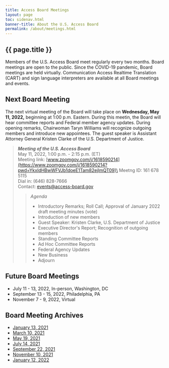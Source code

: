 ```yaml
---
title: Access Board Meetings
layout: page
toc: sidenav.html
banner-title: About the U.S. Access Board
permalink: /about/meetings.html
---
```


## {{ page.title }}

Members of the U.S. Access Board meet regularly every two months. Board meetings are open to the public. Since the COVID-19 pandemic, Board meetings are held virtually. Communication Access Realtime Translation (CART) and sign language interpreters are available at all Board meetings and events. 

## Next Board Meeting

The next virtual meeting of the Board will take place on **Wednesday, May 11, 2022,** beginning at 1:00 p.m. Eastern. During this meetin, the Board will hear committee reports and Federal member agency updates. During opening remarks, Chairwoman Taryn Williams will recognize outgoing members and introduce new appointees.  The guest speaker is Assistant Attorney General Kristen Clarke of the U.S. Department of Justice.    

> ***Meeting of the U.S. Access Board***\
> May 11, 2022, 1:00 p.m. - 2:15 p.m. (ET)\
> Meeting link: [www.zoomgov.com/j/1618590214](https://www.zoomgov.com/j/1618590214?pwd=YkxIdHBwWFVJb1doeE1Tam82ejlmQT09)\
> Meetng ID: 161 678 5115\
> Dial in: (646) 828-7666\
> Contact: <events@access-board.gov>
>> _Agenda_
>> * Introductory Remarks; Roll Call; Approval of January 2022 draft meeting minutes (vote)
>> * Introduction of new members
>> * Guest Speaker: Kristen Clarke, U.S. Department of Justice
>> * Executive Director's Report; Recognition of outgoing members
>> * Standing Committee Reports
>> * Ad Hoc Committee Reports
>> * Federal Agency Updates
>> * New Business
>> * Adjourn
>>

## Future Board Meetings

- July 11 - 13, 2022, In-person, Washington, DC
- September 13 - 15, 2022, Philadelphia, PA
- November 7 - 9, 2022, Virtual

## Board Meeting Archives

- [January 13, 2021](https://www.youtube.com/watch?v=rR9RfhvM2sU&t=859s)
- [March 10, 2021](https://www.youtube.com/watch?v=xI1j1V1SyjE)
- [May 19, 2021](https://www.youtube.com/watch?v=-0YkBZZEoss)
- [July 14, 2021](https://www.youtube.com/watch?v=078ZOzcZaSs)
- [September 22, 2021](https://www.youtube.com/watch?v=VBJBi-DQRRk)
- [November 10, 2021](https://www.youtube.com/watch?v=mDKLJurVTcY)
- [January 12, 2022](https://www.youtube.com/watch?v=gJAbbPOILCg)

